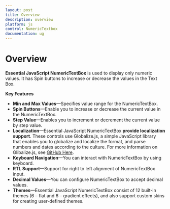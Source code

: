 ```yaml
---
layout: post
title: Overview
description: overview
platform: js
control: NumericTextbox
documentation: ug
---
```


# Overview

**Essential JavaScript NumericTextBox** is used to display only numeric values. It has Spin buttons to increase or decrease the values in the Text Box. 

**Key Features**

* **Min and Max Values**—Specifies value range for the NumericTextBox.
* **Spin Buttons**—Enable you to increase or decrease the current value in the NumericTextBox.
* **Step Value**—Enables you to increment or decrement the current value by step value.
* **Localization**—Essential JavaScript NumericTextBox **provide localization support**. These controls use Globalize.js, a simple JavaScript library that enables you to globalize and localize the format, and parse numbers and dates according to the culture. For more information on Glibalize.js, see [GitHub Here](https://github.com/jquery/globalize).
* **Keyboard Navigation**—You can interact with NumericTextBox by using keyboard.
* **RTL Support**—Support for right to left alignment of NumericTextBox input.
* **Decimal Values**—You can configure NumericTextBox to accept decimal values.
* **Themes**—Essential JavaScript NumericTextBox consist of 12 built-in themes (6 – flat and 6 – gradient effects), and also support custom skins for creating user-defined themes.
